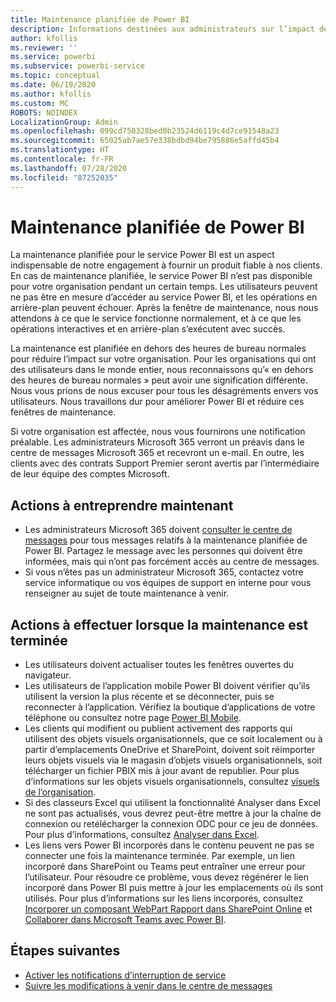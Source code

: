 ```yaml
---
title: Maintenance planifiée de Power BI
description: Informations destinées aux administrateurs sur l’impact de la maintenance planifiée de Power BI sur leur organisation et les étapes à suivre.
author: kfollis
ms.reviewer: ''
ms.service: powerbi
ms.subservice: powerbi-service
ms.topic: conceptual
ms.date: 06/19/2020
ms.author: kfollis
ms.custom: MC
ROBOTS: NOINDEX
LocalizationGroup: Admin
ms.openlocfilehash: 099cd750328bed0b23524d6119c4d7ce91548a23
ms.sourcegitcommit: 65025ab7ae57e338bdbd94be795886e5affd45b4
ms.translationtype: HT
ms.contentlocale: fr-FR
ms.lasthandoff: 07/28/2020
ms.locfileid: "87252035"
---
```

# <a name="power-bi-planned-maintenance"></a>Maintenance planifiée de Power BI

La maintenance planifiée pour le service Power BI est un aspect indispensable de notre engagement à fournir un produit fiable à nos clients. En cas de maintenance planifiée, le service Power BI n’est pas disponible pour votre organisation pendant un certain temps. Les utilisateurs peuvent ne pas être en mesure d’accéder au service Power BI, et les opérations en arrière-plan peuvent échouer. Après la fenêtre de maintenance, nous nous attendons à ce que le service fonctionne normalement, et à ce que les opérations interactives et en arrière-plan s’exécutent avec succès.  

La maintenance est planifiée en dehors des heures de bureau normales pour réduire l’impact sur votre organisation. Pour les organisations qui ont des utilisateurs dans le monde entier, nous reconnaissons qu’« en dehors des heures de bureau normales » peut avoir une signification différente. Nous vous prions de nous excuser pour tous les désagréments envers vos utilisateurs. Nous travaillons dur pour améliorer Power BI et réduire ces fenêtres de maintenance.

Si votre organisation est affectée, nous vous fournirons une notification préalable. Les administrateurs Microsoft 365 verront un préavis dans le centre de messages Microsoft 365 et recevront un e-mail. En outre, les clients avec des contrats Support Premier seront avertis par l’intermédiaire de leur équipe des comptes Microsoft.

## <a name="actions-to-take-now"></a>Actions à entreprendre maintenant

* Les administrateurs Microsoft 365 doivent [consulter le centre de messages](https://admin.microsoft.com/Adminportal/Home#/MessageCenter) pour tous messages relatifs à la maintenance planifiée de Power BI. Partagez le message avec les personnes qui doivent être informées, mais qui n’ont pas forcément accès au centre de messages.
* Si vous n’êtes pas un administrateur Microsoft 365, contactez votre service informatique ou vos équipes de support en interne pour vous renseigner au sujet de toute maintenance à venir.

## <a name="actions-to-take-when-maintenance-is-complete"></a>Actions à effectuer lorsque la maintenance est terminée

* Les utilisateurs doivent actualiser toutes les fenêtres ouvertes du navigateur.
* Les utilisateurs de l’application mobile Power BI doivent vérifier qu’ils utilisent la version la plus récente et se déconnecter, puis se reconnecter à l’application. Vérifiez la boutique d’applications de votre téléphone ou consultez notre page [Power BI Mobile](https://powerbi.microsoft.com/mobile/).
* Les clients qui modifient ou publient activement des rapports qui utilisent des objets visuels organisationnels, que ce soit localement ou à partir d’emplacements OneDrive et SharePoint, doivent soit réimporter leurs objets visuels via le magasin d’objets visuels organisationnels, soit télécharger un fichier PBIX mis à jour avant de republier. Pour plus d’informations sur les objets visuels organisationnels, consultez [visuels de l’organisation](service-admin-portal.md#organization-visuals).
* Si des classeurs Excel qui utilisent la fonctionnalité Analyser dans Excel ne sont pas actualisés, vous devrez peut-être mettre à jour la chaîne de connexion ou retélécharger la connexion ODC pour ce jeu de données. Pour plus d’informations, consultez [Analyser dans Excel](../collaborate-share/service-analyze-in-excel.md#connect-to-power-bi-data).
* Les liens vers Power BI incorporés dans le contenu peuvent ne pas se connecter une fois la maintenance terminée. Par exemple, un lien incorporé dans SharePoint ou Teams peut entraîner une erreur pour l’utilisateur. Pour résoudre ce problème, vous devez régénérer le lien incorporé dans Power BI puis mettre à jour les emplacements où ils sont utilisés. Pour plus d’informations sur les liens incorporés, consultez [Incorporer un composant WebPart Rapport dans SharePoint Online](../collaborate-share/service-embed-report-spo.md) et [Collaborer dans Microsoft Teams avec Power BI](../collaborate-share/service-collaborate-microsoft-teams.md).

## <a name="next-steps"></a>Étapes suivantes

* [Activer les notifications d’interruption de service](service-interruption-notifications.md)
* [Suivre les modifications à venir dans le centre de messages](https://docs.microsoft.com/microsoft-365/admin/manage/message-center?view=o365-worldwide)

